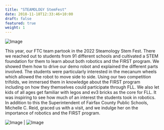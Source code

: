 ```yaml
---
title: "STEAMOLOGY StemFest"
date: 2018-11-18T12:33:46+10:00
draft: false
featured: true
weight: 1
---
```


![Image](/images/outreach/stemfest_reid.png)

This year, our FTC team partook in the 2022 Steamology Stem Fest. There we reached out to students from 91 different schools and cultivated a STEM foundation for them to learn about both robotics and the FIRST program. We showed them how to drive our demo robot and explained the different parts involved. The students were particularly interested in the mecanum wheels which allowed the robot to move side to side. Using our two competition trifolds, we immersed them in knowledge about the FIRST program including on how they themselves could participate through FLL. We also let kids of all ages get familiar with legos and ev3 bricks as the core for FLL. It was inspiring to see how much of an interest the students took in robotics. In addition to this the Superintendent of Fairfax County Public Schools, Michelle C. Reid, graced us with a visit, and we indulge her on the importance of robotics and the FIRST program. 

![Image](/images/outreach/stemfest_lindsay.png) |  ![Image](/images/outreach/stemfest_winnie.png)



